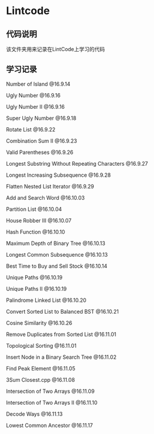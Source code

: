 # Lintcode

## 代码说明
该文件夹用来记录在LintCode上学习的代码

## 学习记录  

Number of Island  @16.9.14

Ugly Number @16.9.16

Ugly Number II  @16.9.16

Super Ugly Number  @16.9.18

Rotate List  @16.9.22

Combination Sum II  @16.9.23

Valid Parentheses  @16.9.26

Longest Substring Without Repeating Characters  @16.9.27

Longest Increasing Subsequence  @16.9.28

Flatten Nested List Iterator  @16.9.29
 
Add and Search Word  @16.10.03

Partition List  @16.10.04

House Robber III  @16.10.07

Hash Function  @16.10.10

Maximum Depth of Binary Tree  @16.10.13

Longest Common Subsequence  @16.10.13

Best Time to Buy and Sell Stock  @16.10.14

Unique Paths  @16.10.19

Unique Paths II  @16.10.19

Palindrome Linked List @16.10.20

Convert Sorted List to Balanced BST    @16.10.21 

Cosine Similarity  @16.10.26

Remove Duplicates from Sorted List  @16.11.01

Topological Sorting  @16.11.01

Insert Node in a Binary Search Tree  @16.11.02

Find Peak Element  @16.11.05

3Sum Closest.cpp  @16.11.08

Intersection of Two Arrays  @16.11.09

Intersection of Two Arrays II  @16.11.10

Decode Ways  @16.11.13

Lowest Common Ancestor  @16.11.17

